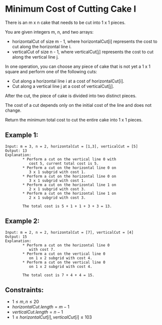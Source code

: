 # Minimum Cost of Cutting Cake I

There is an m x n cake that needs to be cut into 1 x 1 pieces.

You are given integers m, n, and two arrays:

* horizontalCut of size m - 1, where horizontalCut[i] represents the cost to  
    cut along the horizontal line i.
* verticalCut of size n - 1, where verticalCut[j] represents the cost to cut  
    along the vertical line j.

In one operation, you can choose any piece of cake that is not yet a 1 x 1  
square and perform one of the following cuts:

* Cut along a horizontal line i at a cost of horizontalCut[i].
* Cut along a vertical line j at a cost of verticalCut[j].

After the cut, the piece of cake is divided into two distinct pieces.

The cost of a cut depends only on the initial cost of the line and does not  
change.

Return the minimum total cost to cut the entire cake into 1 x 1 pieces.

 

## Example 1:

    Input: m = 3, n = 2, horizontalCut = [1,3], verticalCut = [5]
    Output: 13
    Explanation:
            * Perform a cut on the vertical line 0 with 
               cost 5, current total cost is 5.
            * Perform a cut on the horizontal line 0 on 
               3 x 1 subgrid with cost 1.
            * Perform a cut on the horizontal line 0 on 
               3 x 1 subgrid with cost 1.
            * Perform a cut on the horizontal line 1 on 
               2 x 1 subgrid with cost 3.
            * Perform a cut on the horizontal line 1 on 
               2 x 1 subgrid with cost 3.
        
            The total cost is 5 + 1 + 1 + 3 + 3 = 13.

## Example 2:

    Input: m = 2, n = 2, horizontalCut = [7], verticalCut = [4]
    Output: 15
    Explanation:
            * Perform a cut on the horizontal line 0 
               with cost 7.
            * Perform a cut on the vertical line 0 
               on 1 x 2 subgrid with cost 4.
            * Perform a cut on the vertical line 0 
               on 1 x 2 subgrid with cost 4.
        
            The total cost is 7 + 4 + 4 = 15.
        
        

## Constraints:

* $1 \le m, n \le 20$
* $horizontalCut.length = m - 1$
* $verticalCut.length = n - 1$
* $1 \le horizontalCut[i], verticalCut[i] \le 103$

